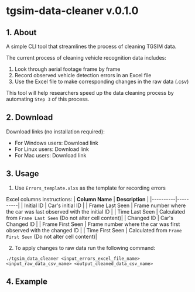 # tgsim-data-cleaner v.0.1.0

## 1. About

A simple CLI tool that streamlines the process of cleaning TGSIM data. 

The current process of cleaning vehicle recognition data includes:

1. Look through aerial footage frame by frame
2. Record observed vehicle detection errors in an Excel file
3. Use the Excel file to make corresponding changes in the raw data (.csv)

This tool will help researchers speed up the data cleaning process by automating `Step 3` of this process.

## 2. Download

Download links (no installation required):

- For Windows users: Download link
- For Linux users: Download link
- For Mac users: Download link

## 3. Usage

1. Use `Errors_template.xlxs` as the template for recording errors

Excel columns instructions:
| **Column Name** | **Description** |
|----------|----------|
| Initial ID | Car's initial ID |
| Frame Last Seen | Frame number where the car was last observed with the initial ID |
| Time Last Seen | Calculated from `Frame Last Seen` (Do not alter cell content)|
| Changed ID | Car's Changed ID |
| Frame First Seen | Frame number where the car was first observed with the changed ID |
| Time First Seen | Calculated from `Frame First Seen` (Do not alter cell content)|

2. To apply changes to raw data run the following command:
```
./tgsim_data_cleaner <input_errors_excel_file_name> <input_raw_data_csv_name> <output_cleaned_data_csv_name> 
```

## 4. Example 


